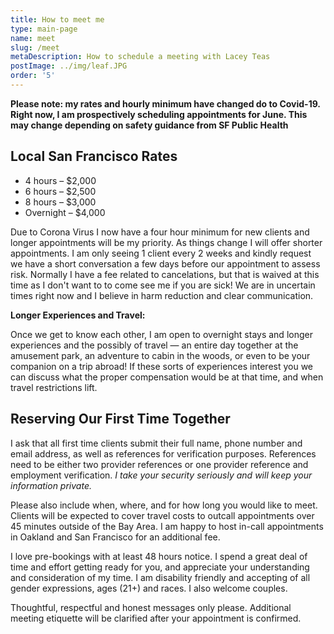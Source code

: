 ```yaml
---
title: How to meet me
type: main-page
name: meet
slug: /meet
metaDescription: How to schedule a meeting with Lacey Teas
postImage: ../img/leaf.JPG
order: '5'
---
```

**Please note: my rates and hourly minimum have changed do to Covid-19. Right now, I am prospectively scheduling appointments for June. This may change depending on safety guidance from SF Public Health**

## Local San Francisco Rates

* 4 hours – $2,000
* 6 hours – $2,500
* 8 hours – $3,000
* Overnight – $4,000

Due to Corona Virus I now have a four hour minimum for new clients and longer appointments will be my priority. As things change I will offer shorter appointments.  I am only seeing 1 client every 2 weeks and kindly request we have a short conversation a few days before our appointment to assess risk. Normally I have a fee related to cancelations, but that is waived at this time as I don't want to to come see me if  you are sick! We are in uncertain times right now and I believe in harm reduction and clear communication.

**Longer Experiences and Travel:**

Once we get to know each other, I am open to overnight stays and longer experiences and the possibly of travel — an entire day together at the amusement park, an adventure to cabin in the woods, or even to be your companion on a trip abroad! If these sorts of experiences interest you we can discuss what the proper compensation would be at that time, and when travel restrictions lift.

## Reserving Our First Time Together

I ask that all first time clients submit their full name, phone number and email address, as well as references for verification purposes. References need to be either two provider references or one provider reference and employment verification. _I take your security seriously and will keep your information private._

Please also include when, where, and for how long you would like to meet. Clients will be expected to cover travel costs to outcall appointments over 45 minutes outside of the Bay Area. I am happy to host in-call appointments in Oakland and San Francisco for an additional fee.

I love pre-bookings with at least 48 hours notice. I spend a great deal of time and effort getting ready for you, and appreciate your understanding and consideration of my time. I am disability friendly and accepting of all gender expressions, ages (21+) and races. I also welcome couples.

Thoughtful, respectful and honest messages only please. Additional meeting etiquette will be clarified after your appointment is confirmed.